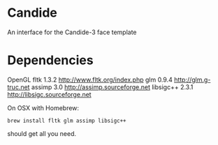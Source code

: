 Candide
=======

An interface for the Candide-3 face template

Dependencies
============

OpenGL 
fltk 1.3.2 http://www.fltk.org/index.php 
glm 0.9.4 http://glm.g-truc.net
assimp 3.0 http://assimp.sourceforge.net
libsigc++ 2.3.1 http://libsigc.sourceforge.net

On OSX with Homebrew:

    brew install fltk glm assimp libsigc++

should get all you need.




